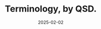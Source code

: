 ---
title: "Terminology, by QSD."
date: 2025-02-02
permalink: /posts/2025/terminology
excerpt: "Intepretation and misintepretation of this world."
tags:
  - 🧼QSD's Philosophy
  - 😻Happy Moments
header:
  overlay_image: Legotypewriter1-3v1.jpg
  overlay_filter: 0.4
---